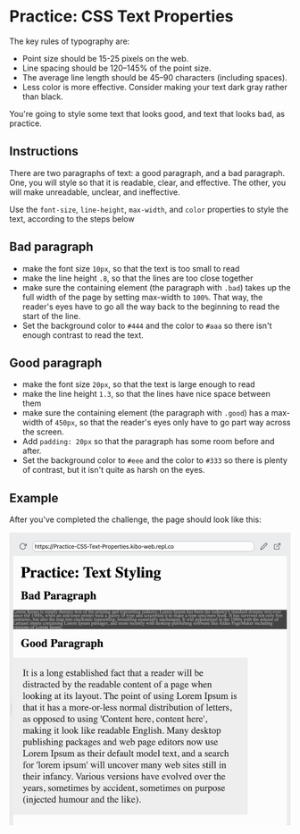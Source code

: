 # Practice: CSS Text Properties

The key rules of typography are:

- Point size should be 15-25 pixels on the web.
- Line spacing should be 120–145% of the point size.
- The average line length should be 45–90 characters (including spaces).
- Less color is more effective. Consider making your text dark gray rather than black.

You're going to style some text that looks good, and text that looks bad, as practice.

## Instructions

There are two paragraphs of text: a good paragraph, and a bad paragraph. One, you will style so that it is readable, clear, and effective. The other, you will make unreadable, unclear, and ineffective.

Use the `font-size`, `line-height`, `max-width`, and `color` properties to style the text, according to the steps below

## Bad paragraph

* make the font size `10px`, so that the text is too small to read
* make the line height `.8`, so that the lines are too close together
* make sure the containing element (the paragraph with `.bad`) takes up the full width of the page by setting max-width to `100%`. That way, the reader's eyes have to go all the way back to the beginning to read the start of the line.
* Set the background color to `#444` and the color to `#aaa` so there isn't enough contrast to read the text.

## Good paragraph

* make the font size `20px`, so that the text is large enough to read
* make the line height `1.3`, so that the lines have nice space between them
* make sure the containing element (the paragraph with `.good`) has a max-width of `450px`, so that the reader's eyes only have to go part way across the screen.
* Add `padding: 20px` so that the paragraph has some room before and after.
* Set the background color to `#eee` and the color to `#333` so there is plenty of contrast, but it isn't quite as harsh on the eyes.

## Example

After you've completed the challenge, the page should look like this:

![](finished.png)
